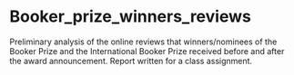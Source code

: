 # Booker_prize_winners_reviews

Preliminary analysis of the online reviews that winners/nominees of the Booker Prize and the International Booker Prize received before and after the award announcement. Report written for a class assignment.
